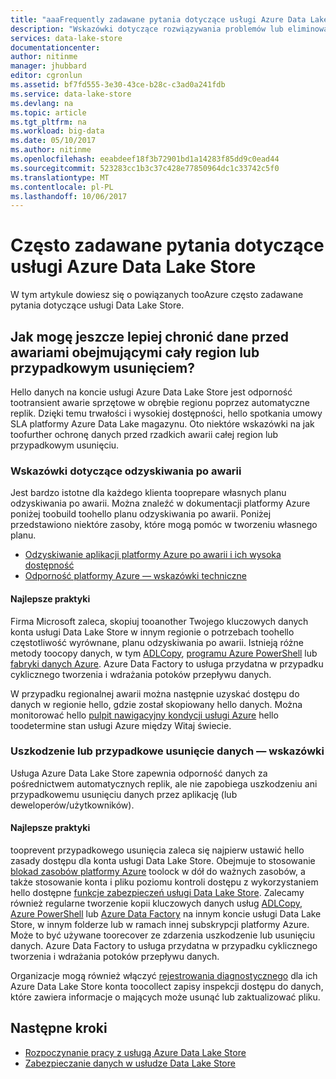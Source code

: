 ```yaml
---
title: "aaaFrequently zadawane pytania dotyczące usługi Azure Data Lake Store | Dokumentacja firmy Microsoft"
description: "Wskazówki dotyczące rozwiązywania problemów lub eliminowania błędów dotyczących usługi Azure Data Lake Store"
services: data-lake-store
documentationcenter: 
author: nitinme
manager: jhubbard
editor: cgronlun
ms.assetid: bf7fd555-3e30-43ce-b28c-c3ad0a241fdb
ms.service: data-lake-store
ms.devlang: na
ms.topic: article
ms.tgt_pltfrm: na
ms.workload: big-data
ms.date: 05/10/2017
ms.author: nitinme
ms.openlocfilehash: eeabdeef18f3b72901bd1a14283f85dd9c0ead44
ms.sourcegitcommit: 523283cc1b3c37c428e77850964dc1c33742c5f0
ms.translationtype: MT
ms.contentlocale: pl-PL
ms.lasthandoff: 10/06/2017
---
```

# <a name="frequently-asked-questions-for-azure-data-lake-store"></a>Często zadawane pytania dotyczące usługi Azure Data Lake Store
W tym artykule dowiesz się o powiązanych tooAzure często zadawane pytania dotyczące usługi Data Lake Store.

## <a name="how-can-i-further-protect-my-data-from-region-wide-disasters-or-accidental-deletions"></a>Jak mogę jeszcze lepiej chronić dane przed awariami obejmującymi cały region lub przypadkowym usunięciem?
Hello danych na koncie usługi Azure Data Lake Store jest odporność tootransient awarie sprzętowe w obrębie regionu poprzez automatyczne replik. Dzięki temu trwałości i wysokiej dostępności, hello spotkania umowy SLA platformy Azure Data Lake magazynu. Oto niektóre wskazówki na jak toofurther ochronę danych przed rzadkich awarii całej region lub przypadkowym usunięciu.

### <a name="disaster-recovery-guidance"></a>Wskazówki dotyczące odzyskiwania po awarii
Jest bardzo istotne dla każdego klienta tooprepare własnych planu odzyskiwania po awarii. Można znaleźć w dokumentacji platformy Azure poniżej toobuild toohello planu odzyskiwania po awarii. Poniżej przedstawiono niektóre zasoby, które mogą pomóc w tworzeniu własnego planu.

* [Odzyskiwanie aplikacji platformy Azure po awarii i ich wysoka dostępność](../resiliency/resiliency-disaster-recovery-high-availability-azure-applications.md)
* [Odporność platformy Azure — wskazówki techniczne](../resiliency/resiliency-technical-guidance.md)

#### <a name="best-practices"></a>Najlepsze praktyki
Firma Microsoft zaleca, skopiuj tooanother Twojego kluczowych danych konta usługi Data Lake Store w innym regionie o potrzebach toohello częstotliwość wyrównane, planu odzyskiwania po awarii. Istnieją różne metody toocopy danych, w tym [ADLCopy](data-lake-store-copy-data-azure-storage-blob.md), [programu Azure PowerShell](data-lake-store-get-started-powershell.md) lub [fabryki danych Azure](../data-factory/data-factory-azure-datalake-connector.md). Azure Data Factory to usługa przydatna w przypadku cyklicznego tworzenia i wdrażania potoków przepływu danych.

W przypadku regionalnej awarii można następnie uzyskać dostępu do danych w regionie hello, gdzie został skopiowany hello danych. Można monitorować hello [pulpit nawigacyjny kondycji usługi Azure](https://azure.microsoft.com/status/) hello toodetermine stan usługi Azure między Witaj świecie.

### <a name="data-corruption-or-accidental-deletion-recovery-guidance"></a>Uszkodzenie lub przypadkowe usunięcie danych — wskazówki
Usługa Azure Data Lake Store zapewnia odporność danych za pośrednictwem automatycznych replik, ale nie zapobiega uszkodzeniu ani przypadkowemu usunięciu danych przez aplikację (lub deweloperów/użytkowników).

#### <a name="best-practices"></a>Najlepsze praktyki
tooprevent przypadkowego usunięcia zaleca się najpierw ustawić hello zasady dostępu dla konta usługi Data Lake Store.  Obejmuje to stosowanie [blokad zasobów platformy Azure](../azure-resource-manager/resource-group-lock-resources.md) toolock w dół do ważnych zasobów, a także stosowanie konta i pliku poziomu kontroli dostępu z wykorzystaniem hello dostępne [funkcje zabezpieczeń usługi Data Lake Store](data-lake-store-security-overview.md). Zalecamy również regularne tworzenie kopii kluczowych danych usług [ADLCopy](data-lake-store-copy-data-azure-storage-blob.md), [Azure PowerShell](data-lake-store-get-started-powershell.md) lub [Azure Data Factory](../data-factory/data-factory-azure-datalake-connector.md) na innym koncie usługi Data Lake Store, w innym folderze lub w ramach innej subskrypcji platformy Azure.  Może to być używane toorecover ze zdarzenia uszkodzenie lub usunięciu danych. Azure Data Factory to usługa przydatna w przypadku cyklicznego tworzenia i wdrażania potoków przepływu danych.

Organizacje mogą również włączyć [rejestrowania diagnostycznego](data-lake-store-diagnostic-logs.md) dla ich Azure Data Lake Store konta toocollect zapisy inspekcji dostępu do danych, które zawiera informacje o mających może usunąć lub zaktualizować pliku.

## <a name="next-steps"></a>Następne kroki
* [Rozpoczynanie pracy z usługą Azure Data Lake Store](data-lake-store-get-started-portal.md)
* [Zabezpieczanie danych w usłudze Data Lake Store](data-lake-store-secure-data.md)

